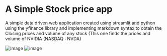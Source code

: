 # A Simple Stock price app
A simple data driven web application created using streamlit and python using the yfinance library and implementing markdown syntax to obtain the Closing prices and volume of any stock (This one finds the prices and volume of NVIDIA (NASDAQ : NVDA)



![image](https://user-images.githubusercontent.com/70265851/124506681-cf4d4c00-dde9-11eb-9dbc-08fec2236fd0.png)
![image](https://user-images.githubusercontent.com/70265851/124506770-fc99fa00-dde9-11eb-95eb-e53876b8e0ef.png)


